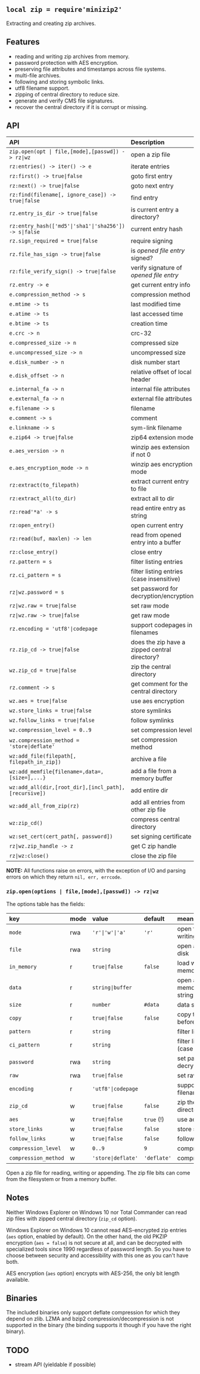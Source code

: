 
## `local zip = require'minizip2'`

Extracting and creating zip archives.

## Features

  * reading and writing zip archives from memory.
  * password protection with AES encryption.
  * preserving file attributes and timestamps across file systems.
  * multi-file archives.
  * following and storing symbolic links.
  * utf8 filename support.
  * zipping of central directory to reduce size.
  * generate and verify CMS file signatures.
  * recover the central directory if it is corrupt or missing.

## API

| API                                                  | Description      |
| :---                                                 | :---             |
`zip.open(opt \| file,[mode],[passwd]) -> rz\|wz`      | open a zip file
`rz:entries() -> iter() -> e`                          | iterate entries
`rz:first() -> true\|false`                            | goto first entry
`rz:next() -> true\|false`                             | goto next entry
`rz:find(filename[, ignore_case]) -> true\|false`      | find entry
`rz.entry_is_dir -> true\|false`                       | is current entry a directory?
`rz:entry_hash(['md5'\|'sha1'\|'sha256']) -> s\|false` | current entry hash
`rz.sign_required = true\|false`                       | require signing
`rz.file_has_sign -> true\|false`                      | is _opened *file* entry_ signed?
`rz:file_verify_sign() -> true\|false`                 | verify signature of _opened file entry_
`rz.entry -> e`                                        | get current entry info
`e.compression_method -> s`                            | compression method
`e.mtime -> ts`                                        | last modified time
`e.atime -> ts`                                        | last accessed time
`e.btime -> ts`                                        | creation time
`e.crc -> n`                                           | crc-32
`e.compressed_size -> n`                               | compressed size
`e.uncompressed_size -> n`                             | uncompressed size
`e.disk_number -> n`                                   | disk number start
`e.disk_offset -> n`                                   | relative offset of local header
`e.internal_fa -> n`                                   | internal file attributes
`e.external_fa -> n`                                   | external file attributes
`e.filename -> s`                                      | filename
`e.comment -> s`                                       | comment
`e.linkname -> s`                                      | sym-link filename
`e.zip64 -> true\|false`                               | zip64 extension mode
`e.aes_version -> n`                                   | winzip aes extension if not 0
`e.aes_encryption_mode -> n`                           | winzip aes encryption mode
`rz:extract(to_filepath)`                              | extract current entry to file
`rz:extract_all(to_dir)`                               | extract all to dir
`rz:read'*a' -> s`                                     | read entire entry as string
`rz:open_entry()`                                      | open current entry
`rz:read(buf, maxlen) -> len`                          | read from opened entry into a buffer
`rz:close_entry()`                                     | close entry
`rz.pattern = s`                                       | filter listing entries
`rz.ci_pattern = s`                                    | filter listing entries (case insensitive)
`rz\|wz.password = s`                                  | set password for decryption/encryption
`rz\|wz.raw = true\|false`                             | set raw mode
`rz\|wz.raw -> true\|false`                            | get raw mode
`rz.encoding = 'utf8'\|codepage`                       | support codepages in filenames
`rz.zip_cd -> true\|false`                             | does the zip have a zipped central directory?
`wz.zip_cd = true\|false`                              | zip the central directory
`rz.comment -> s`                                      | get comment for the central directory
`wz.aes = true\|false`                                 | use aes encryption
`wz.store_links = true\|false`                         | store symlinks
`wz.follow_links = true\|false`                        | follow symlinks
`wz.compression_level = 0..9`                          | set compression level
`wz.compression_method = 'store\|deflate'`             | set compression method
`wz:add_file(filepath[, filepath_in_zip])`             | archive a file
`wz:add_memfile{filename=,data=,[size=],...}`          | add a file from a memory buffer
`wz:add_all(dir,[root_dir],[incl_path],[recursive])`   | add entire dir
`wz:add_all_from_zip(rz)`                              | add all entries from other zip file
`wz:zip_cd()`                                          | compress central directory
`wz:set_cert(cert_path[, password])`                   | set signing certificate
`rz\|wz.zip_handle -> z`                               | get C zip handle
`rz\|wz:close()`                                       | close the zip file

__NOTE:__ All functions raise on errors, with the exception of I/O and parsing
errors on which they return `nil, err, errcode`.

### `zip.open(options | file,[mode],[passwd]) -> rz|wz`

The options table has the fields:

| key                   | mode     | value              | default     | meaning |
| :---                  | :---     | :---               | :---        | :---    |
| `mode`                | rwa      | `'r'\|'w'\|'a'`    | `'r'`       | open for reading, writing or appending
| `file`                | rwa      | `string`           |             | open a zip file from disk
| `in_memory`           | r        | `true\|false`      |  `false`    | load whole file in memory
| `data`                | r        | `string\|buffer`   |             | open a zip file from a memory buffer or string
| `size`                | r        | `number`           | `#data`     | data size
| `copy`                | r        | `true\|false`      | `false`     | copy the buffer before loading
| `pattern`             | r        | `string`           |             | filter listing entries
| `ci_pattern`          | r        | `string`           |             | filter listing entries (case insensitive)
| `password`            | rwa      | `string`           |             | set password for decryption/encryption
| `raw`                 | rwa      | `true\|false`      |             | set raw mode
| `encoding`            | r        | `'utf8'\|codepage` |             | support codepages in filenames
| `zip_cd`              | w        | `true\|false`      | `false`     | zip the central directory
| `aes`                 | w        | `true\|false`      | `true` (!)  | use aes encryption
| `store_links`         | w        | `true\|false`      | `false`     | store symlinks
| `follow_links`        | w        | `true\|false`      | `false`     | follow symlinks
| `compression_level`   | w        | `0..9`             | `9`         | compression level
| `compression_method`  | w        | `'store\|deflate'` | `'deflate'` | compression method

Open a zip file for reading, writing or appending. The zip file bits can come
from the filesystem or from a memory buffer.

## Notes

Neither Windows Explorer on Windows 10 nor Total Commander can read zip files
with zipped central directory (`zip_cd` option).

Windows Explorer on Windows 10 cannot read AES-encrypted zip entries
(`aes` option, enabled by default). On the other hand, the old PKZIP
encryption (`aes = false`) is not secure at all, and can be decrypted with
specialized tools since 1990 regardless of password length. So you have
to choose between security and accessibility with this one as you can't
have both.

AES encryption (`aes` option) encrypts with AES-256, the only bit length
available.

## Binaries

The included binaries only support deflate compression for which they
depend on zlib. LZMA and bzip2 compression/decompression is not supported
in the binary (the binding supports it though if you have the right binary).

## TODO

  * stream API (yieldable if possible)

